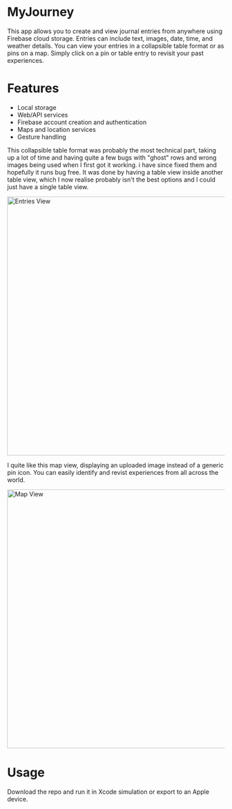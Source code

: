 # MyJourney
This app allows you to create and view journal entries from anywhere using Firebase cloud storage. Entries can include text, images, date, time, and weather details. You can view your entries in a collapsible table format or as pins on a map. Simply click on a pin or table entry to revisit your past experiences.

# Features
- Local storage
- Web/API services
- Firebase account creation and authentication
- Maps and location services
- Gesture handling

This collapsible table format was probably the most technical part, taking up a lot of time and having quite a few bugs with "ghost" rows and wrong images being used when I first got it working. i have since fixed them and hopefully it runs bug free. It was done by having a table view inside another table view, which I now realise probably isn't the best options and I could just have a single table view.

<img src="https://github.com/user-attachments/assets/cd0350d0-4b35-4df0-b74b-ebaf5674948b" alt="Entries View" height="600"/>

I quite like this map view, displaying an uploaded image instead of a generic pin icon. You can easily identify and revist experiences from all across the world.

<img src="https://github.com/user-attachments/assets/55fafd31-3239-4ac9-90ab-b14c1e034ead" alt="Map View" height="600"/>

# Usage
Download the repo and run it in Xcode simulation or export to an Apple device.

